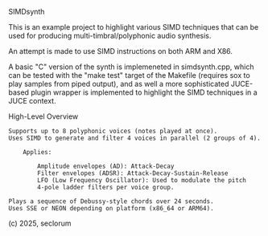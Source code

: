 
SIMDsynth

This is an example project to highlight various SIMD techniques that can be used for producing multi-timbral/polyphonic audio synthesis.

An attempt is made to use SIMD instructions on both ARM and X86.

A basic "C" version of the synth is implemeneted in simdsynth.cpp, which can be tested with the "make test" target of the Makefile (requires sox to play samples from piped output), and as well a more sophisticated JUCE-based plugin wrapper is implemented to highlight the SIMD techniques in a JUCE context.

High-Level Overview

	Supports up to 8 polyphonic voices (notes played at once).
	Uses SIMD to generate and filter 4 voices in parallel (2 groups of 4).

		Applies:

			Amplitude envelopes (AD): Attack-Decay
			Filter envelopes (ADSR): Attack-Decay-Sustain-Release
			LFO (Low Frequency Oscillator): Used to modulate the pitch
			4-pole ladder filters per voice group.

	Plays a sequence of Debussy-style chords over 24 seconds.
	Uses SSE or NEON depending on platform (x86_64 or ARM64).

(c) 2025, seclorum
